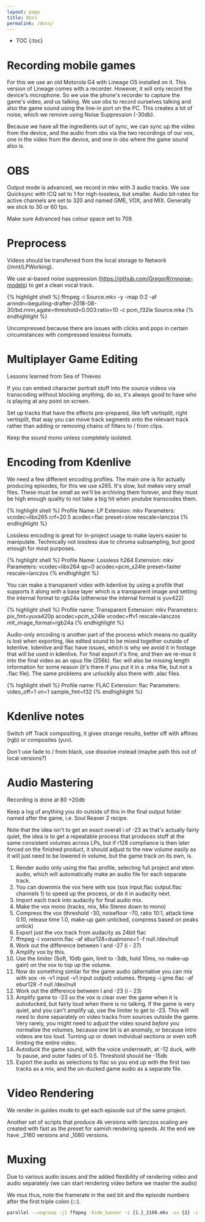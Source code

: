 ```yaml
---
layout: page
title: Docs
permalink: /docs/
---
```

* TOC
{:toc}

# Recording mobile games

For this we use an old Motorola G4 with Lineage OS installed on it. This version of Lineage comes with a recorder. However, it will only record the device's microphone. So we use the phone's recorder to capture the game's video, and us talking. We use obs to record ourselves talking and also the game sound using the line-in port on the PC. This creates a lot of noise, which we remove using Noise Suppression (-30db).

Because we have all the ingredients out of sync, we can sync up the video from the device, and the audio from obs via the two recordings of our vox, one in the video from the device, and one in obs where the game sound also is.

<!--# Transcoding Captured Footage

Transcoding takes an existing video file and makes another video file from it. We usually do this to make a file that seeks better and repair any problems caused by the original encoding.

For this we use ffv1 which is an ffmpeg native lossless encoder. It will generally not use more than 4 cores, so you can divide your cores by four and that's how many files are coded in parallel, this is what -j 25% does. Check out the GNU Parallel docs for more on the options used.

For 1080p files, this will generally produce a smaller file than h264, and at a faster speed. Context 1 produces slightly smaller files. The mapping is for putting the VOX as a separate file.

{% highlight shell %}
parallel --nice 19 --filter-hosts -j 25% --bar -S Soma,Stardew,Portal ffmpeg -i {} -vcodec ffv1 -context 1 -acodec flac /mnt/LPWorking/Source/{/} -map 0:2 /mnt/LPWorking/Source/{/.}.flac ::: /mnt/LPWorking/Source/ORIG/*.mkv
{% endhighlight %}

There are some special cases:

For <1080p, we'll just use h264 to get a smaller file; no need for job specification as h264 uses more cores:

{% highlight shell %}
parallel ffmpeg -i {} -acodec flac -qp 0 -tune fastdecode /mnt/LPWorking/Source/{/} ::: /mnt/LPWorking/Source/ORIG/*.mkv
{% endhighlight %}

When transcoding obs captured 60000/1001 footage, due to a bug in that software not writing the framerate into the video stream, we can specify it manually with the rate option placed before the input.

{% highlight shell %}
ffmpeg -r 60000/1001 -i input.mkv
{% endhighlight %}
-->

# OBS

Output mode is advanced, we record in mkv with 3 audio tracks. We use Quicksync with ICQ set to 1 for nigh-lossless, but smaller. Audio bit-rates for active channels are set to 320 and named GME, VOX, and MIX. Generally we stick to 30 or 60 fps.

Make sure Advanced has colour space set to 709.

# Preprocess

Videos should be transferred from the local storage to Network (/mnt/LPWorking).

We use ai-based noise suppression (https://github.com/GregorR/rnnoise-models) to get a clean vocal track.

{% highlight shell %}
ffmpeg -i Source.mkv -y -map 0:2 -af arnndn=beguiling-drafter-2018-08-30/bd.rnnn,agate=threshold=0.003:ratio=10 -c pcm_f32le Source.mka
{% endhighlight %}

Uncompressed because there are issues with clicks and pops in certain circumstances with compressed lossless formats.

# Multiplayer Game Editing

Lessons learned from Sea of Thieves

If you can embed character portrait stuff into the source videos via transcoding without blocking anything, do so, it's always good to have who is playing at any point on screen.

Set up tracks that have the effects pre-prepared, like left vertisplit, right vertisplit, that way you can move track segments onto the relevant track rather than adding or removing chains of filters to / from clips.

Keep the sound mono unless completely isolated.

# Encoding from Kdenlive

We need a few different encoding profiles. The main one is for actually producing episodes, for this we use x265. It's slow, but makes very small files. These must be small as we'll be archiving them forever, and they must be high enough quality to not take a big hit when youtube transcodes them.

{% highlight shell %}
Profile Name: LP
Extension: mkv
Parameters: vcodec=libx265 crf=20.5 acodec=flac preset=slow rescale=lanczos
{% endhighlight %}

Lossless encoding is great for in-project usage to make layers easier to manipulate. Technically not lossless due to chroma subsampling, but good enough for most purposes.

{% highlight shell %}
Profile Name: Lossless h264
Extension: mkv
Parameters: vcodec=libx264 qp=0 acodec=pcm_s24le preset=faster rescale=lanczos
{% endhighlight %}

You can make a transparent video with kdenlive by using a profile that supports it along with a base layer which is a transparent image and setting the internal format to rgb24a (otherwise the internal format is yuv422)

{% highlight shell %}
Profile name: Transparent
Extension: mkv
Parameters: pix_fmt=yuva420p acodec=pcm_s24le vcodec=ffv1 rescale=lanczos mlt_image_format=rgb24a
{% endhighlight %}

Audio-only encoding is another part of the process which means no quality is lost when exporting, like edited sound to be mixed together outside of kdenlive. kdenlive and flac have issues, which is why we avoid it in footage that will be used in kdenlive. For final export it's fine, and then we re-mux it into the final video as an opus file (256k). flac will also be missing length information for some reason (it's there if you put it in a .mka file, but not a .flac file). The same problems are unluckily also there with .alac files.

{% highlight shell %}
Profile name: FLAC
Extension: flac
Parameters: video_off=1 vn=1 sample_fmt=f32
{% endhighlight %}

# Kdenlive notes

Switch off Track compositing, it gives strange results, better off with affines (rgb) or composites (yuv).

Don't use fade to / from black, use dissolve instead (maybe path this out of local versions?)

# Audio Mastering

Recording is done at 80 +20db

<!--
There's a bug in mlt from .12 onwards that makes the audio embedded in video be flaky. Workarounds include dropping back to an earlier melt to export the sound from the project, or separating out your video's audio and video with ffmpeg as separate files and grouping them in kdenlive. You do want to do final render with a higher version as the green compositing bug was fixed.
-->

Keep a log of anything you do outside of this in the final output folder named after the game, i.e. Soul Reaver 2 recipe.

Note that the idea isn't to get an exact overall i of -23 as that's actually fairly quiet, the idea is to get a repeatable process that produces stuff at the same consistent volumes across LPs, but if r128 compliance is then later forced on the finished product, it should adjust to the new volume easily as it will just need to be lowered in volume, but the game track on its own, is.

1. Render audio only using the flac profile, selecting full project and stem audio, which will automatically make an audio file for each separate track.
2. You can downmix the vox here with sox (sox input.flac output.flac channels 1) to speed up the process, or do it in audacity next.
3. Import each track into audacity for final audio mix.
4. Make the vox mono (tracks, mix, Mix Stereo down to mono)
5. Compress the vox (threshold -30, noisefloor -70, ratio 10:1, attack time 0.10, release time 1.0, make-up gain unticked, compress based on peaks untick)
6. Export just the vox track from audacity as 24bit flac
7. ffmpeg -i voxnorm.flac -af ebur128=dualmono=1 -f null /dev/null
8. Work out the difference between I and -27 (i - 27)
9. Amplify vox by this.
10. Use the limiter (Soft, 10db gain, limit to -3db, hold 10ms, no make-up gain) on the vox to top up the volume.
11. Now do something similar for the game audio (alternative you can mix with sox -m -v1 input -v1 input output) volumes. ffmpeg -i gme.flac -af ebur128 -f null /dev/null
12. Work out the difference between I and -23 (i - 23)
13. Amplify game to -23 so the vox is clear over the game when it is autoducked, but fairly loud when there is no talking. If the game is very quiet, and you can't amplify up, use the limiter to get to -23. This will need to done separately on video tracks from sources outside the game. Very rarely, you might need to adjust the video sound *before* you normalise the volumes, because one bit is an anomaly, or because intro videos are too loud. Turning up or down individual sections or even soft limiting the entire video.
14. Autoduck the game sound, with the voice underneath, at -12 duck, with 1s pause, and outer fades of 0.5. Threshold should be -15db
15. Export the audio as selections to flac so you end up with the first two tracks as a mix, and the un-ducked game audio as a separate file.

# Video Rendering

We render in guides mode to get each episode out of the same project.

Another set of scripts that produce 4k versions with lanczos scaling are created with fast as the preset for samish rendering speeds. At the end we have _2160 versions and _1080 versions.

# Muxing

Due to various audio issues and the added flexibility of rendering video and audio separately (we can start rendering video before we master the audio)

We mux thus, note the framerate in the sed bit and the episode numbers after the first triple colon (:::).

```bash
parallel --ungroup -j1 ffmpeg -hide_banner -i {1.}_2160.mkv -ss {2} -i /home/user/kdenlive/Game_mix.flac -ss {2} -i /home/user/kdenlive/Game_gme.flac -c:v copy -map 0:v -map 1 -map 2 -c:a libopus -ab 256k -shortest -y {1} ::: /mnt/LPWorking/Fin/Game{1..9}.mkv :::+ `cat /home/user/kdenlive/scripts/Game_00?.sh | grep -oP 'in=\d+' | grep -oP '\d+' | sed 's:$:/60:g' | bc -l | tr '\n' ' '`
```
